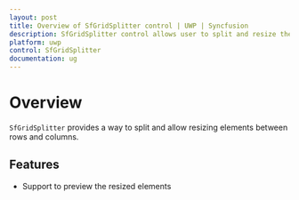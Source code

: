 ```yaml
---
layout: post
title: Overview of SfGridSplitter control | UWP | Syncfusion
description: SfGridSplitter control allows user to split and resize the elements between rows and columns. It also provide support to preview the resized elements.
platform: uwp
control: SfGridSplitter
documentation: ug
---
```


# Overview

`SfGridSplitter` provides a way to split and allow resizing elements between rows and columns.

## Features

* Support to preview the resized elements





